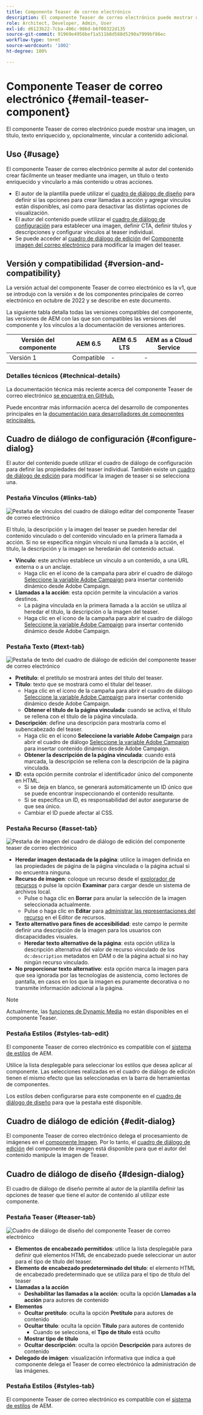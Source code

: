 ```yaml
---
title: Componente Teaser de correo electrónico
description: El componente Teaser de correo electrónico puede mostrar una imagen, un título, texto enriquecido y, opcionalmente, vincular a contenido adicional.
role: Architect, Developer, Admin, User
exl-id: d6123b22-7cba-406c-986d-b6f00322d135
source-git-commit: 91969e4956bef1a511b8d588d5290a7999bf86ec
workflow-type: tm+mt
source-wordcount: '1002'
ht-degree: 100%

---
```



# Componente Teaser de correo electrónico {#email-teaser-component}

El componente Teaser de correo electrónico puede mostrar una imagen, un título, texto enriquecido y, opcionalmente, vincular a contenido adicional.

## Uso {#usage}

El componente Teaser de correo electrónico permite al autor del contenido crear fácilmente un teaser mediante una imagen, un título o texto enriquecido y vincularlo a más contenido u otras acciones.

* El autor de la plantilla puede utilizar el [cuadro de diálogo de diseño](#design-dialog) para definir si las opciones para crear llamadas a acción y agregar vínculos están disponibles, así como para desactivar las distintas opciones de visualización.
* El autor del contenido puede utilizar el [cuadro de diálogo de configuración](#configure-dialog) para establecer una imagen, definir CTA, definir títulos y descripciones y configurar vínculos al teaser individual.
* Se puede acceder al [cuadro de diálogo de edición](image.md#edit-dialog) del [Componente imagen del correo electrónico](image.md) para modificar la imagen del teaser.

## Versión y compatibilidad {#version-and-compatibility}

La versión actual del componente Teaser de correo electrónico es la v1, que se introdujo con la versión x de los componentes principales de correo electrónico en octubre de 2022 y se describe en este documento.

La siguiente tabla detalla todas las versiones compatibles del componente, las versiones de AEM con las que son compatibles las versiones del componente y los vínculos a la documentación de versiones anteriores.

| Versión del componente | AEM 6.5 | AEM 6.5 LTS | AEM as a Cloud Service |
|---|---|---|---|
| Versión 1 | Compatible | - | - |

### Detalles técnicos {#technical-details}

La documentación técnica más reciente acerca del componente Teaser de correo electrónico [se encuentra en GitHub.](https://adobe.com/go/aem_cmp_tech_email_teaser_v1)

Puede encontrar más información acerca del desarrollo de componentes principales en la [documentación para desarrolladores de componentes principales.](/help/developing/overview.md)

## Cuadro de diálogo de configuración {#configure-dialog}

El autor del contenido puede utilizar el cuadro de diálogo de configuración para definir las propiedades del teaser individual. También existe un [cuadro de diálogo de edición](#edit-dialog) para modificar la imagen de teaser si se selecciona una.

### Pestaña Vínculos {#links-tab}

![Pestaña de vínculos del cuadro de diálogo editar del componente Teaser de correo electrónico](/help/email/assets/email-teaser-edit-links.png)

El título, la descripción y la imagen del teaser se pueden heredar del contenido vinculado o del contenido vinculado en la primera llamada a acción. Si no se especifica ningún vínculo ni una llamada a la acción, el título, la descripción y la imagen se heredarán del contenido actual.

* **Vínculo**: este archivo establece un vínculo a un contenido, a una URL externa o a un anclaje.
   * Haga clic en el icono de la campaña para abrir el cuadro de diálogo [Seleccione la variable Adobe Campaign](/help/email/campaign-variables.md) para insertar contenido dinámico desde Adobe Campaign.
* **Llamadas a la acción**: esta opción permite la vinculación a varios destinos.
   * La página vinculada en la primera llamada a la acción se utiliza al heredar el título, la descripción o la imagen del teaser.
   * Haga clic en el icono de la campaña para abrir el cuadro de diálogo [Seleccione la variable Adobe Campaign](/help/email/campaign-variables.md) para insertar contenido dinámico desde Adobe Campaign.

### Pestaña Texto {#text-tab}

![Pestaña de texto del cuadro de diálogo de edición del componente teaser de correo electrónico](/help/email/assets/email-teaser-edit-text.png)

* **Pretítulo**: el pretítulo se mostrará antes del título del teaser.
* **Título**: texto que se mostrará como el titular del teaser.
   * Haga clic en el icono de la campaña para abrir el cuadro de diálogo [Seleccione la variable Adobe Campaign](/help/email/campaign-variables.md) para insertar contenido dinámico desde Adobe Campaign.
   * **Obtener el título de la página vinculada**: cuando se activa, el título se rellena con el título de la página vinculada.
* **Descripción**: define una descripción para mostrarla como el subencabezado del teaser.
   * Haga clic en el icono **Seleccione la variable Adobe Campaign** para abrir el cuadro de diálogo [Seleccione la variable Adobe Campaign](/help/email/campaign-variables.md) para insertar contenido dinámico desde Adobe Campaign.
   * **Obtener la descripción de la página vinculada**: cuando está marcada, la descripción se rellena con la descripción de la página vinculada.
* **ID**: esta opción permite controlar el identificador único del componente en HTML.
   * Si se deja en blanco, se generará automáticamente un ID único que se puede encontrar inspeccionando el contenido resultante.
   * Si se especifica un ID, es responsabilidad del autor asegurarse de que sea único.
   * Cambiar el ID puede afectar al CSS.

### Pestaña Recurso {#asset-tab}

![Pestaña de imagen del cuadro de diálogo de edición del componente teaser de correo electrónico](/help/email/assets/email-teaser-edit-image.png)

* **Heredar imagen destacada de la página**: utilice la imagen definida en las propiedades de página de la página vinculada o la página actual si no encuentra ninguna.
* **Recurso de imagen**: coloque un recurso desde el [explorador de recursos](https://experienceleague.adobe.com/docs/experience-manager-cloud-service/sites/authoring/fundamentals/environment-tools.html?lang=es) o pulse la opción **Examinar** para cargar desde un sistema de archivos local.
   * Pulse o haga clic en **Borrar** para anular la selección de la imagen seleccionada actualmente.
   * Pulse o haga clic en **Editar** para [administrar las representaciones del recurso](https://experienceleague.adobe.com/docs/experience-manager-cloud-service/assets/manage/manage-digital-assets.html?lang=es) en el Editor de recursos.
* **Texto alternativo para fines de accesibilidad**: este campo le permite definir una descripción de la imagen para los usuarios con discapacidades visuales.
   * **Heredar texto alternativo de la página**: esta opción utiliza la descripción alternativa del valor de recurso vinculado de los `dc:description` metadatos en DAM o de la página actual si no hay ningún recurso vinculado.
* **No proporcionar texto alternativo**: esta opción marca la imagen para que sea ignorada por las tecnologías de asistencia, como lectores de pantalla, en casos en los que la imagen es puramente decorativa o no transmite información adicional a la página.

>[!NOTE]
>
>Actualmente, las [funciones de Dynamic Media](image.md#dynamic-media) no están disponibles en el componente Teaser.

### Pestaña Estilos {#styles-tab-edit}

El componente Teaser de correo electrónico es compatible con el [sistema de estilos](/help/get-started/authoring.md#component-styling) de AEM.

Utilice la lista desplegable para seleccionar los estilos que desea aplicar al componente. Las selecciones realizadas en el cuadro de diálogo de edición tienen el mismo efecto que las seleccionadas en la barra de herramientas de componentes.

Los estilos deben configurarse para este componente en el [cuadro de diálogo de diseño](#design-dialog) para que la pestaña esté disponible.

## Cuadro de diálogo de edición {#edit-dialog}

El componente Teaser de correo electrónico delega el procesamiento de imágenes en el [componente Imagen](image.md). Por lo tanto, el [cuadro de diálogo de edición](image.md#edit-dialog) del componente de imagen está disponible para que el autor del contenido manipule la imagen de Teaser.

## Cuadro de diálogo de diseño {#design-dialog}

El cuadro de diálogo de diseño permite al autor de la plantilla definir las opciones de teaser que tiene el autor de contenido al utilizar este componente.

### Pestaña Teaser {#teaser-tab}

![Cuadro de diálogo de diseño del componente Teaser de correo electrónico](/help/email/assets/email-teaser-design.png)

* **Elementos de encabezado permitidos**: utilice la lista desplegable para definir qué elementos HTML de encabezado puede seleccionar un autor para el tipo de título del teaser.
* **Elemento de encabezado predeterminado del título**: el elemento HTML de encabezado predeterminado que se utiliza para el tipo de título del teaser
* **Llamadas a la acción**
   * **Deshabilitar las llamadas a la acción**: oculta la opción **Llamadas a la acción** para autores de contenido
* **Elementos**
   * **Ocultar pretítulo**: oculta la opción **Pretítulo** para autores de contenido
   * **Ocultar título**: oculta la opción **Título** para autores de contenido
      * Cuando se selecciona, el **Tipo de título** está oculto
   * **Mostrar tipo de título**
   * **Ocultar descripción**: oculta la opción **Descripción** para autores de contenido
* **Delegado de imágen**: visualización informativa que indica a qué componente delega el Teaser de correo electrónico la administración de las imágenes.

### Pestaña Estilos {#styles-tab}

El componente Teaser de correo electrónico es compatible con el [sistema de estilos](/help/get-started/authoring.md#component-styling) de AEM.
